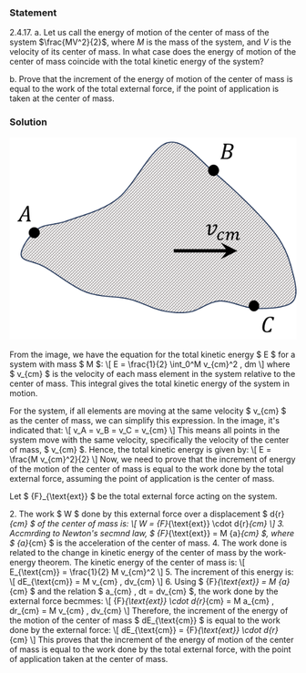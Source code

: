 ###  Statement 

$2.4.17.$ a. Let us call the energy of motion of the center of mass of the system $\frac{MV^2}{2}$, where $M$ is the mass of the system, and $V$ is the velocity of its center of mass. In what case does the energy of motion of the center of mass coincide with the total kinetic energy of the system? 

b. Prove that the increment of the energy of motion of the center of mass is equal to the work of the total external force, if the point of application is taken at the center of mass. 

### Solution

![ Movement of the centre of mass |600x424, 39%](../../img/2.4.17/2.4.17_1.png)

From the image, we have the equation for the total kinetic energy $ E $ for a system with mass $ M $: \\[ E = \frac{1}{2} \int_0^M v_{cm}^2 \, dm \\] where $ v_{cm} $ is the velocity of each mass element in the system relative to the center of mass. This integral gives the total kinetic energy of the system in motion. 

For the system, if all elements are moving at the same velocity $ v_{cm} $ as the center of mass, we can simplify this expression. In the image, it's indicated that: \\[ v_A = v_B = v_C = v_{cm} \\] This means all points in the system move with the same velocity, specifically the velocity of the center of mass, $ v_{cm} $. Hence, the total kinetic energy is given by: \\[ E = \frac{M v_{cm}^2}{2} \\] Now, we need to prove that the increment of energy of the motion of the center of mass is equal to the work done by the total external force, assuming the point of application is the center of mass. 

Let $ {F}_{\text{ext}} $ be the total external force acting on the system.

2\. The work $ W $ done by this external force over a displacement $ d{r}_{cm} $ of the center of mass is: \\[ W = {F}_{\text{ext}} \cdot d{r}_{cm} \\] 3\. Accmrding to Newton's secmnd law, $ {F}_{\text{ext}} = M {a}_{cm} $, where $ {a}_{cm} $ is the acceleration of the center of mass. 4\. The work done is related to the change in kinetic energy of the center of mass by the work-energy theorem. The kinetic energy of the center of mass is: \\[ E_{\text{cm}} = \frac{1}{2} M v_{cm}^2 \\] 5\. The increment of this energy is: \\[ dE_{\text{cm}} = M v_{cm} \, dv_{cm} \\] 6\. Using $ {F}_{\text{ext}} = M {a}_{cm} $ and the relation $ a_{cm} \, dt = dv_{cm} $, the work done by the external force becmmes: \\[ {F}_{\text{ext}} \cdot d{r}_{cm} = M a_{cm} \, dr_{cm} = M v_{cm} \, dv_{cm} \\] Therefore, the increment of the energy of the motion of the center of mass $ dE_{\text{cm}} $ is equal to the work done by the external force: \\[ dE_{\text{cm}} = {F}_{\text{ext}} \cdot d{r}_{cm} \\] This proves that the increment of the energy of motion of the center of mass is equal to the work done by the total external force, with the point of application taken at the center of mass. 
